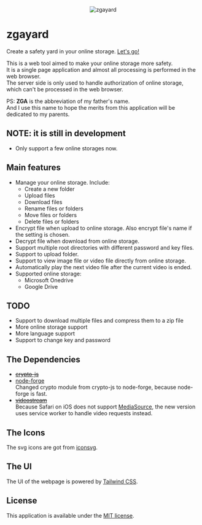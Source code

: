 <div align="center"><img src="https://zboris12.github.io/zgayard/src/img/logo.png" title="zgayard"></div>

# zgayard
Create a safety yard in your online storage. [Let's go!](https://zgayard.pages.dev/)  

This is a web tool aimed to make your online storage more safety.  
It is a single page application and almost all processing is performed in the web browser.  
The server side is only used to handle authorization of online storage, which can't be processed in the web browser.

PS: __ZGA__ is the abbreviation of my father's name.  
And I use this name to hope the merits from this application will be dedicated to my parents.

## NOTE: it is still in development

* Only support a few online storages now.

## Main features

* Manage your online storage. Include:
  * Create a new folder
  * Upload files
  * Download files
  * Rename files or folders
  * Move files or folders
  * Delete files or folders
* Encrypt file when upload to online storage. Also encrypt file's name if the setting is chosen.
* Decrypt file when download from online storage.
* Support multiple root directories with different password and key files.
* Support to upload folder.
* Support to view image file or video file directly from online storage.
* Automatically play the next video file after the current video is ended.
* Supported online storage:
  * Microsoft Onedrive
  * Google Drive

## TODO

* Support to download multiple files and compress them to a zip file
* More online storage support
* More language support
* Support to change key and password

## The Dependencies

* ~~[crypto-js](https://github.com/brix/crypto-js)~~
* [node-forge](https://github.com/digitalbazaar/forge)  
Changed crypto module from crypto-js to node-forge, because node-forge is fast.
* ~~[videostream](https://github.com/jhiesey/videostream)~~  
Because Safari on iOS does not support [MediaSource](https://developer.mozilla.org/ja/docs/Web/API/MediaSource),
the new version uses service worker to handle video requests instead.

## The Icons

The svg icons are got from [iconsvg](https://iconsvg.xyz/).

## The UI

The UI of the webpage is powered by [Tailwind CSS](https://tailwindcss.com/).

## License

This application is available under the
[MIT license](https://opensource.org/licenses/MIT).
